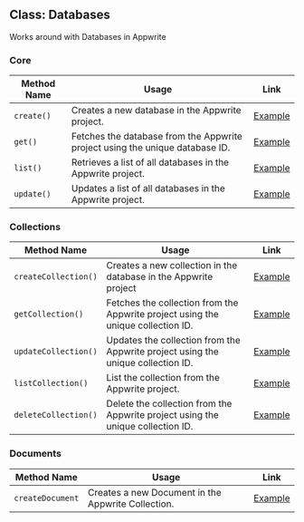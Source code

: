 ## Class: Databases
Works around with Databases in Appwrite

### Core

| Method Name | Usage                                                                                          | Link                                                   |
|-------------|------------------------------------------------------------------------------------------------|--------------------------------------------------------|
| `create()`  | Creates a new database in the Appwrite project.   | [Example](/examples/database/createDatabase.cpp) |
| `get()`  | Fetches the database from the Appwrite project using the unique database ID.                    | [Example](/examples/database/getDatabase.cpp) |
| `list()`    | Retrieves a list of all databases in the Appwrite project.                                   | [Example](/examples/database/listDatabase.cpp)  |
| `update()`    | Updates a list of all databases in the Appwrite project.                                   | [Example](/examples/database/updateDatabase.cpp)  |


### Collections

| Method Name | Usage                                                                                          | Link                                                   |
|-------------|------------------------------------------------------------------------------------------------|--------------------------------------------------------|
| `createCollection()`  | Creates a new collection in the database in the Appwrite project   | [Example](/examples/database/collection/createCollection.cpp) |
| `getCollection()`  | Fetches the collection from the Appwrite project using the unique collection ID.                    | [Example](/examples/database/collection/getCollection.cpp) |
| `updateCollection()`  | Updates the collection from the Appwrite project using the unique collection ID.                    | [Example](/examples/database/collection/updateCollection.cpp) |
| `listCollection()`  | List the collection from the Appwrite project.                    | [Example](/examples/database/collection/listCollection.cpp) |
| `deleteCollection()`  | Delete the collection from the Appwrite project using the unique collection ID.                    | [Example](/examples/database/collection/deleteCollection.cpp) |

### Documents

| Method Name | Usage                                                                                          | Link                                                   |
|-------------|------------------------------------------------------------------------------------------------|--------------------------------------------------------|
| `createDocument`  | Creates a new Document in the Appwrite Collection.   | [Example](/examples/database/createDocument.cpp) |
